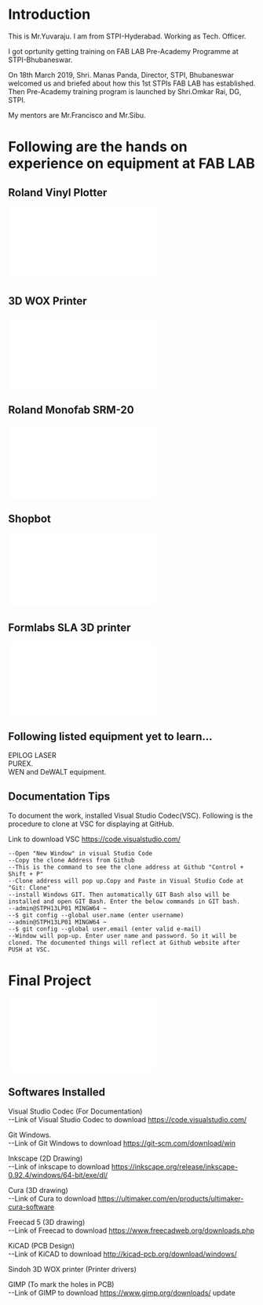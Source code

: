# Introduction <br>
This is Mr.Yuvaraju. I am from STPI-Hyderabad. Working as Tech. Officer.<br>

I got oprtunity getting training on FAB LAB Pre-Academy Programme at STPI-Bhubaneswar.<br>

On 18th March 2019, Shri. Manas Panda, Director, STPI, Bhubaneswar welcomed us and briefed about how this 1st STPIs FAB LAB has established. Then Pre-Academy training program is launched by Shri.Omkar Rai, DG, STPI.<br>

My mentors are Mr.Francisco and Mr.Sibu.<br>

# Following are the hands on experience on equipment at FAB LAB <br>

## Roland Vinyl Plotter <br>
![About Roland vinyl Plotter (Click Here)](vinylcutter.md)<br>

## 3D WOX Printer <br>
![About 3D WOX Printer (Click here)](3dwoxprinter.md)<br>

## Roland Monofab SRM-20 <br>
![About Roland Monofab SRM-20 (Click here)](monofabSRM20.md)<br>

## Shopbot <br>
![About the shopbot (Click here)](shopbot.md)

## Formlabs SLA 3D printer <br>
![About Formlabs SLA 3D Printer (Click here)](formlabs-sla3d.md)

## Following listed equipment yet to learn...

EPILOG LASER <br>
PUREX.<br>
WEN and DeWALT equipment.<br>

## Documentation Tips <br>

To document the work, installed Visual Studio Codec(VSC). Following is the procedure to clone at VSC for displaying at GitHub. <br>

Link to download VSC https://code.visualstudio.com/ <br>

    --Open "New Window" in visual Studio Code
    --Copy the clone Address from Github
    --This is the command to see the clone address at Github "Control + Shift + P"
    --Clone address will pop up.Copy and Paste in Visual Studio Code at "Git: Clone"
    --install Windows GIT. Then automatically GIT Bash also will be installed and open GIT Bash. Enter the below commands in GIT bash.
    --admin@STPH13LP01 MINGW64 ~
    --$ git config --global user.name (enter username)
    --admin@STPH13LP01 MINGW64 ~
    --$ git config --global user.email (enter valid e-mail)
    --Window will pop-up. Enter user name and password. So it will be cloned. The documented things will reflect at Github website after PUSH at VSC.

# Final Project 
![Project Name - Network Alarm (Click here)](proj-nw-alarm.md) 

## Softwares Installed <br>

Visual Studio Codec (For Documentation)<br>
    --Link of Visual Studio Codec to download https://code.visualstudio.com/ <br>

Git Windows.<br>
    --Link of Git Windows to download https://git-scm.com/download/win <br>

Inkscape (2D Drawing)<br>
    --Link of inkscape to download https://inkscape.org/release/inkscape-0.92.4/windows/64-bit/exe/dl/ <br>

Cura (3D drawing)<br>
    --Link of Cura to download https://ultimaker.com/en/products/ultimaker-cura-software <br>

Freecad 5 (3D drawing)<br>
    --Link of Freecad to download https://www.freecadweb.org/downloads.php <br>

KiCAD (PCB Design)<br>
    --Link of KiCAD to download http://kicad-pcb.org/download/windows/

Sindoh 3D WOX printer  (Printer drivers)<br>

GIMP (To mark the holes in PCB) <br>
    --Link of GIMP to download https://www.gimp.org/downloads/
    update









